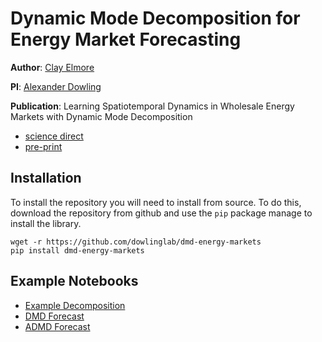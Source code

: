 # Dynamic Mode Decomposition for Energy Market Forecasting

**Author**: [Clay Elmore](https://github.com/celmore25)

**PI**: [Alexander Dowling](https://dowlinglab.nd.edu/)

**Publication**: Learning Spatiotemporal Dynamics in Wholesale Energy Markets with Dynamic Mode Decomposition
* [science direct](https://www.sciencedirect.com/science/article/abs/pii/S0360544221012615)
* [pre-print](https://engrxiv.org/wdg23/)

## Installation

To install the repository you will need to install from source. To do this, download the repository from github and use the `pip` package manage to install the library.

```
wget -r https://github.com/dowlinglab/dmd-energy-markets
pip install dmd-energy-markets
```

## Example Notebooks

* [Example Decomposition](https://github.com/dowlinglab/dmd-energy-markets/blob/master/ExampleNotebooks/Base-DMD-Decomposition.ipynb)
* [DMD Forecast](https://github.com/dowlinglab/dmd-energy-markets/blob/master/ExampleNotebooks/DMD-Forecast.ipynb)
* [ADMD Forecast](https://github.com/dowlinglab/dmd-energy-markets/blob/master/ExampleNotebooks/ADMD-Forecast.ipynb)
